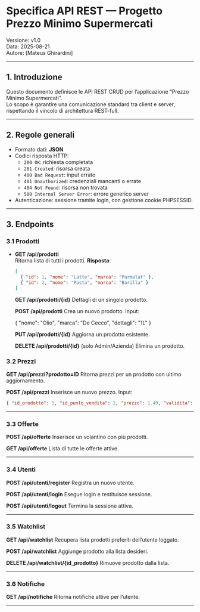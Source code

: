 # Specifica API REST — Progetto Prezzo Minimo Supermercati

Versione: v1.0  
Data: 2025-08-21  
Autore: [Mateus Ghirardini]

---

## 1. Introduzione
Questo documento definisce le API REST CRUD per l’applicazione “Prezzo Minimo Supermercati”.  
Lo scopo è garantire una comunicazione standard tra client e server, rispettando il vincolo di architettura REST-full.

---

## 2. Regole generali
- Formato dati: **JSON**
- Codici risposta HTTP:
  - `200 OK`: richiesta completata
  - `201 Created`: risorsa creata
  - `400 Bad Request`: input errato
  - `401 Unauthorized`: credenziali mancanti o errate
  - `404 Not Found`: risorsa non trovata
  - `500 Internal Server Error`: errore generico server
- Autenticazione: sessione tramite login, con gestione cookie PHPSESSID.

---

## 3. Endpoints

### 3.1 Prodotti
- **GET /api/prodotti**  
  Ritorna lista di tutti i prodotti.
  **Risposta**:
  ```json
  [
    { "id": 1, "nome": "Latte", "marca": "Parmalat" },
    { "id": 2, "nome": "Pasta", "marca": "Barilla" }
  ]

  ```
  **GET /api/prodotti/{id}**
  Dettagli di un singolo prodotto.
  
  **POST /api/prodotti**
  Crea un nuovo prodotto.
  Input:

  { "nome": "Olio", "marca": "De Cecco", "dettagli": "1L" }

  **PUT /api/prodotti/{id}**
  Aggiorna un prodotto esistente.

  **DELETE /api/prodotti/{id}**
  (solo Admin/Azienda) Elimina un prodotto.

### 3.2 Prezzi

  **GET /api/prezzi?prodotto=ID**
  Ritorna prezzi per un prodotto con ultimo aggiornamento.

  **POST /api/prezzi**
  Inserisce un nuovo prezzo.
  Input:
  ```json
  { "id_prodotto": 1, "id_punto_vendita": 2, "prezzo": 1.49, "validita": "2025-09-01" }
  ```
---
### 3.3 Offerte

  **POST /api/offerte**
  Inserisce un volantino con più prodotti.

  **GET /api/offerte**
  Lista di tutte le offerte attive.

---
### 3.4 Utenti

  **POST /api/utenti/register**
  Registra un nuovo utente.

  **POST /api/utenti/login**
  Esegue login e restituisce sessione.

  **POST /api/utenti/logout**
  Termina la sessione attiva.

---

### 3.5 Watchlist

  **GET /api/watchlist**
  Recupera lista prodotti preferiti dell’utente loggato.

  **POST /api/watchlist**
  Aggiunge prodotto alla lista desideri.

  **DELETE /api/watchlist/{id_prodotto}**
  Rimuove prodotto dalla lista.

---

### 3.6 Notifiche

  **GET /api/notifiche**
  Ritorna notifiche attive per l’utente.

---
